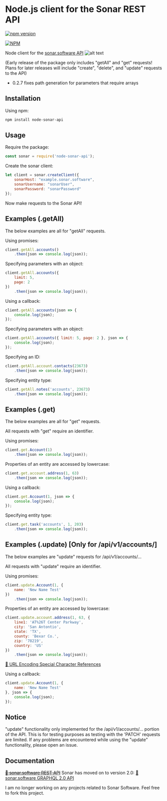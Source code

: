 # Node.js client for the Sonar REST API

[![npm version](https://badge.fury.io/js/node-sonar-api.svg)](https://badge.fury.io/js/node-sonar-api)

[![NPM](https://nodei.co/npm/node-sonar-api.png)](https://nodei.co/npm/node-sonar-api/)

Node client for the [sonar.software API](https://sonar.software/apidoc/) ![alt text](https://i.imgur.com/oZIYoDn.png?2 "Sonar Logo")

(Early release of the package only includes "getAll" and "get" requests! Plans for later releases will include "create", "delete", and "update" requests to the API)

* 0.2.7 fixes path generation for parameters that require arrays

## Installation
Using npm:
```sh
npm install node-sonar-api
```


## Usage
Require the package:
```javascript
const sonar = require('node-sonar-api');
```

Create the sonar client:
```javascript
let client = sonar.createClient({
    sonarHost: "example.sonar.software",
    sonarUsername: "sonarUser",
    sonarPassword: "sonarPassword"
});
```

Now make requests to the Sonar API!


## Examples (.getAll)
The below examples are all for "getAll" requests.

Using promises:
```javascript
client.getAll.accounts()
    .then(json => console.log(json));
```
Specifying parameters with an object:
```javascript
client.getAll.accounts({
    limit: 5,
    page: 2
})
    .then(json => console.log(json));
```

Using a callback:
```javascript
client.getAll.accounts(json => {
    console.log(json);
});
```
Specifying parameters with an object:
```javascript
client.getAll.accounts({ limit: 5, page: 2 }, json => {
    console.log(json);
});
```

Specifying an ID:
```javascript
client.getAll.account.contacts(23673)
    .then(json => console.log(json));
```

Specifying entity type:
```javascript
client.getAll.notes('accounts', 23673)
    .then(json => console.log(json));
```


## Examples (.get)
The below examples are all for "get" requests.

All requests with "get" require an identifier.

Using promises:
```javascript
client.get.Account(1)
    .then(json => console.log(json));
```
Properties of an entity are accessed by lowercase:
```javascript
client.get.account.address(1, 63)
    .then(json => console.log(json));
```

Using a callback:
```javascript
client.get.Account(1, json => {
    console.log(json);
});
```

Specifying entity type:
```javascript
client.get.task('accounts', 1, 203)
    .then(json => console.log(json));
```


## Examples (.update) [Only for /api/v1/accounts/]
The below examples are "update" requests for /api/v1/accounts/...

All requests with "update" require an identifier.

Using promises:
```javascript
client.update.Account(1, {
    name: 'New Name Test'
})
    .then(json => console.log(json));
```
Properties of an entity are accessed by lowercase:
```javascript
client.update.account.address(1, 63, {
    line1: 'AT%26T Center Parkway',
    city: 'San Antontio',
    state: 'TX',
    county: 'Bexar Co.',
    zip: '78219',
    country: 'US'
})
    .then(json => console.log(json));
```
[📖 URL Encoding Special Character References](https://www.w3schools.com/tags/ref_urlencode.asp)

Using a callback:
```javascript
client.update.Account(1, { 
    name: 'New Name Test' 
}, json => {
    console.log(json);
});
```
## Notice
"update" functionality only implemented for the /api/v1/accounts/... portion of the API. This is for testing purposes as testing with the 'PATCH' requests are limited. If any problems are encountered while using the "update" functionality, please open an issue.

## Documentation
[~~📖 sonar.software REST API~~](https://sonar.software/apidoc/)
Sonar has moved on to version 2.0:
[📖 sonar.software GRAPHQL 2.0 API](https://api.sonar.software/)

I am no longer working on any projects related to Sonar Software.
Feel free to fork this project.

